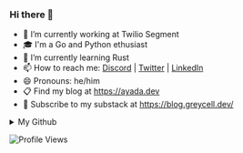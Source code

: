 ### Hi there 👋

- 🔭 I’m currently working at Twilio Segment
- 🎓 I'm a Go and Python ethusiast
- 🌱 I’m currently learning Rust
- 📫 How to reach me: [Discord](https://discord.gg/2DATmmrn) | [Twitter](https://twitter.com/abvarun) | [LinkedIn](https://www.linkedin.com/in/abvarun226/)
- 😄 Pronouns: he/him
- 📋 Find my blog at https://ayada.dev
- 📖 Subscribe to my substack at https://blog.greycell.dev/

<details>
<summary>My Github</summary>

<p align="center"> <img src="https://github-readme-stats.vercel.app/api?username=abvarun226&show_icons=true&theme=flag-india" alt="Bharghava Varun Ayada's Stats" />

</details>

![Profile Views](https://profile-counter.glitch.me/abvarun226/count.svg)
